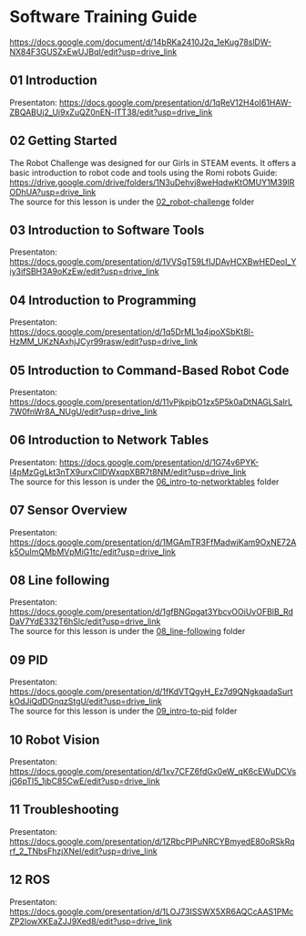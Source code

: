 # Software Training Guide
https://docs.google.com/document/d/14bRKa2410J2q_1eKug78slDW-NX84F3GUSZxEwUJBqI/edit?usp=drive_link 
## 01 Introduction
Presentaton: https://docs.google.com/presentation/d/1qReV12H4oI61HAW-ZBQABUj2_Ui9xZuQZ0nEN-lTT38/edit?usp=drive_link 
## 02 Getting Started
The Robot Challenge was designed for our Girls in STEAM events.  It offers a basic introduction to robot code and tools using the Romi robots
Guide: https://drive.google.com/drive/folders/1N3uDehvj8weHqdwKtOMUY1M39IRODhUA?usp=drive_link  
The source for this lesson is under the [02_robot-challenge](02_robot-challenge) folder
## 03 Introduction to Software Tools
Presentaton: https://docs.google.com/presentation/d/1VVSgT59LfIJDAyHCXBwHEDeoI_Yiy3ifSBH3A9oKzEw/edit?usp=drive_link
## 04 Introduction to Programming
Presentaton: https://docs.google.com/presentation/d/1q5DrML1q4jpoXSbKt8l-HzMM_UKzNAxhjJCyr99rasw/edit?usp=drive_link
## 05 Introduction to Command-Based Robot Code
Presentaton: https://docs.google.com/presentation/d/11vPjkpjbO1zx5P5k0aDtNAGLSaIrL7W0fnWr8A_NUgU/edit?usp=drive_link
## 06 Introduction to Network Tables
Presentaton: https://docs.google.com/presentation/d/1G74v6PYK-I4pMzGgLkt3nTX9urxCllDWxqpXBR7t8NM/edit?usp=drive_link  
The source for this lesson is under the [06_intro-to-networktables](06_intro-to-networktables) folder
## 07 Sensor Overview
Presentaton: https://docs.google.com/presentation/d/1MGAmTR3FfMadwjKam9OxNE72Ak5OuImQMbMVpMiG1tc/edit?usp=drive_link
## 08 Line following
Presentaton: https://docs.google.com/presentation/d/1gfBNGpgat3YbcvOOiUvOFBlB_RdDaV7YdE332T6hSlc/edit?usp=drive_link  
The source for this lesson is under the [08_line-following](08_line-following) folder
## 09 PID
Presentaton: https://docs.google.com/presentation/d/1fKdVTQgyH_Ez7d9QNgkqadaSurtkOdJiQdDGnqzStgU/edit?usp=drive_link  
The source for this lesson is under the [09_intro-to-pid](09_intro-to-pid) folder
## 10 Robot Vision
Presentaton: https://docs.google.com/presentation/d/1xv7CFZ6fdGx0eW_qK6cEWuDCVsjG6pTI5_1jbC85CwE/edit?usp=drive_link
## 11 Troubleshooting
Presentaton: https://docs.google.com/presentation/d/1ZRbcPIPuNRCYBmyedE80oRSkRqrf_2_TNbsFhzjXNeI/edit?usp=drive_link 
## 12 ROS
Presentaton: https://docs.google.com/presentation/d/1LOJ73ISSWX5XR6AQCcAAS1PMcZP2lowXKEaZJJ9Xed8/edit?usp=drive_link 
